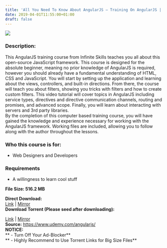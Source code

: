 ```yaml
---
title: 'All You Need To Know About AngularJS – Training On AngularJS | [49.99$ Course For Free]'
date: 2019-04-01T11:55:00+01:00
draft: false
---
```


[![](https://3.bp.blogspot.com/-WWsx4HmJ42c/XKHtNJFpjNI/AAAAAAAABSY/YVMc3X7RHV4QsDAlEdskql8qHVtDF2JGgCLcBGAs/s640/All-You-Need-To-Know-About-AngularJS-Training-On-AngularJS.jpg)](https://3.bp.blogspot.com/-WWsx4HmJ42c/XKHtNJFpjNI/AAAAAAAABSY/YVMc3X7RHV4QsDAlEdskql8qHVtDF2JGgCLcBGAs/s1600/All-You-Need-To-Know-About-AngularJS-Training-On-AngularJS.jpg)

  

### Description:

This AngularJS training course from Infinite Skills teaches you all about this open-source JavaScript framework. This course is designed for the absolute beginner, meaning no prior knowledge of AngularJS is required, however you should already have a fundamental understanding of HTML, CSS and JavaScript. You will start by setting up the application and learning about the views, controllers, and built-in directions. From there, the course will teach you about filters, showing you tricks with filters and how to create custom filters. This video tutorial will cover topics in AngularJS including service types, directives and directive communication channels, routing and promises, and advanced scope. Finally, you will learn about interacting with servers and 3rd party libraries.  
By the completion of this computer based training course, you will have gained the knowledge and experience necessary for working with the AngularJS framework. Working files are included, allowing you to follow along with the author throughout the lessons.  

### Who this course is for:

*   Web Designers and Developers

### Requirements

*   A willingness to learn cool stuff

**File Size: 516.2 MB**

**Direct Download:**  
[Link](https://oko.sh/AllYouNeedlink1) | [Mirror](https://oko.sh/AllYouNeedlink2)  
**Download Torrent (Please seed after downloading):**  

[Link](https://oko.sh/AllYouNeedtorrent1) | [Mirror](https://oko.sh/AllYouNeedtorrent2)  
**Source:** https://www.udemy.com/angularjs/  
**NOTICE:**  
** - Turn Off Your Ad-Blocker**  
** - Highly Recommend to Use Torrent Links for Big Size Files**
